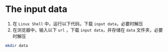 # The input data 

1. 在 `Linux Shell` 中，运行以下代码，下载 `input data`，必要时解压
2. 在浏览器中，输入以下 `url` ，下载 `input data`，并存储在 `data` 文件夹，必要时解压

```sh
mkdir data
```
